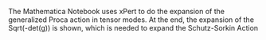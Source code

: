 The Mathematica Notebook uses xPert to do the expansion of the generalized Proca action in tensor modes. At the end, the expansion of the Sqrt(-det(g)) is shown, which is needed to expand the Schutz-Sorkin Action